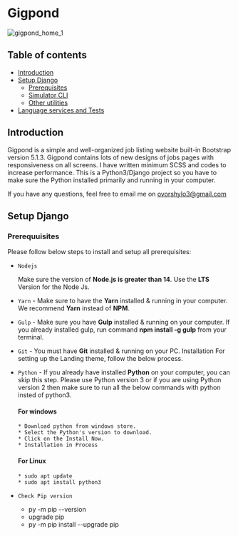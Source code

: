 # Gigpond

![gigpond_home_1](https://user-images.githubusercontent.com/104790363/231290539-64715f7f-0136-4cd8-ac5c-d79f5eb84dae.png)

## Table of contents
- [Introduction](#Introduction)
- [Setup Django](#Setup-Django)
  * [Prerequisites](#Prerequisites)
  * [Simulator CLI](#simulator-cli)
  * [Other utilities](#other-utilities)
- [Language services and Tests](#language-services-and-tests)

## Introduction
Gigpond is a simple and well-organized job listing website built-in Bootstrap version 5.1.3.
Gigpond contains lots of new designs of jobs pages with responsiveness on all screens.
I have written minimum SCSS and codes to increase performance.
This is a Python3/Django project so you have to make sure the Python installed primarily and running in your computer.

If you have any questions, feel free to email me on ovorshylo3@gmail.com
## Setup Django
### Prerequuisites
Please follow below steps to install and setup all prerequisites:

  - `Nodejs` 
  
    Make sure the version of **Node.js is greater than 14**. Use the **LTS** Version for the Node Js.

  - `Yarn` - Make sure to have the **Yarn** installed & running in your computer. We recommend **Yarn** instead of **NPM**.

  - `Gulp` - Make sure you have **Gulp** installed & running on your computer. If you already installed gulp, run command **npm install -g gulp** from your terminal.

  - `Git` - You must have **Git** installed & running on your PC. Installation For setting up the Landing theme, follow the below process.

  - `Python` - If you already have installed **Python** on your computer, you can skip this step. Please use Python version 3 or if you are using Python version 2 then make sure to run all the below commands with python insted of python3.

      #### For windows
        * Download python from windows store.
        * Select the Python's version to download.
        * Click on the Install Now.
        * Installation in Process

      #### For Linux
        * sudo apt update
        * sudo apt install python3

  - `Check Pip version`
    * py -m pip --version
    * upgrade pip
    * py -m pip install --upgrade pip